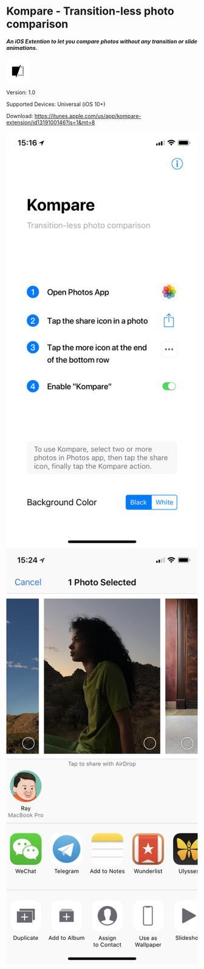 # Kompare - Transition-less photo comparison
##### An iOS Extention to let you compare photos without any transition or slide animations.

<img src= "https://github.com/RayPS/Kompare/blob/master/Kompare/Assets.xcassets/AppIcon.appiconset/iPhone-60@2x.png?raw=true" width="60"> 

Version: 1.0

Supported Devices: Universal (iOS 10+)

Download: <https://itunes.apple.com/us/app/kompare-extension/id1319100146?ls=1&mt=8>


<img src= "https://raw.githubusercontent.com/RayPS/Kompare/master/screenshot.jpeg" width="562"> 

<img src= "https://raw.githubusercontent.com/RayPS/Kompare/master/screenshot2.jpg" width="562"> 
